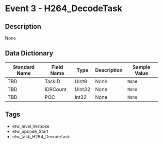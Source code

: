 # Event 3 - H264_DecodeTask

## Description
None

## Data Dictionary
|Standard Name|Field Name|Type|Description|Sample Value|
|---|---|---|---|---|
|TBD|TaskID|UInt8|None|`None`|
|TBD|IDRCount|UInt32|None|`None`|
|TBD|POC|Int32|None|`None`|

## Tags
* etw_level_Verbose
* etw_opcode_Start
* etw_task_H264_DecodeTask